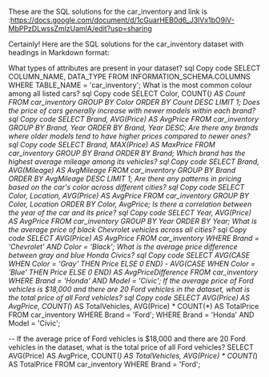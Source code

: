 These are the SQL solutions for the car_inventory and link is :https://docs.google.com/document/d/1cGuarHEB0d6_J3lVx1bO9iV-MbPPzDLwssZmlzUamlA/edit?usp=sharing

Certainly! Here are the SQL solutions for the car_inventory dataset with headings in Markdown format:

What types of attributes are present in your dataset?
sql
Copy code
SELECT COLUMN_NAME, DATA_TYPE
FROM INFORMATION_SCHEMA.COLUMNS
WHERE TABLE_NAME = 'car_inventory';
What is the most common colour among all listed cars?
sql
Copy code
SELECT Color, COUNT(*) AS Count
FROM car_inventory
GROUP BY Color
ORDER BY Count DESC
LIMIT 1;
Does the price of cars generally increase with newer models within each brand?
sql
Copy code
SELECT Brand, AVG(Price) AS AvgPrice
FROM car_inventory
GROUP BY Brand, Year
ORDER BY Brand, Year DESC;
Are there any brands where older models tend to have higher prices compared to newer ones?
sql
Copy code
SELECT Brand, MAX(Price) AS MaxPrice
FROM car_inventory
GROUP BY Brand
ORDER BY Brand;
Which brand has the highest average mileage among its vehicles?
sql
Copy code
SELECT Brand, AVG(Mileage) AS AvgMileage
FROM car_inventory
GROUP BY Brand
ORDER BY AvgMileage DESC
LIMIT 1;
Are there any patterns in pricing based on the car's color across different cities?
sql
Copy code
SELECT Color, Location, AVG(Price) AS AvgPrice
FROM car_inventory
GROUP BY Color, Location
ORDER BY Color, AvgPrice;
Is there a correlation between the year of the car and its price?
sql
Copy code
SELECT Year, AVG(Price) AS AvgPrice
FROM car_inventory
GROUP BY Year
ORDER BY Year;
What is the average price of black Chevrolet vehicles across all cities?
sql
Copy code
SELECT AVG(Price) AS AvgPrice
FROM car_inventory
WHERE Brand = 'Chevrolet' AND Color = 'Black';
What is the average price difference between gray and blue Honda Civics?
sql
Copy code
SELECT AVG(CASE WHEN Color = 'Gray' THEN Price ELSE 0 END) - AVG(CASE WHEN Color = 'Blue' THEN Price ELSE 0 END) AS AvgPriceDifference
FROM car_inventory
WHERE Brand = 'Honda' AND Model = 'Civic';
If the average price of Ford vehicles is $18,000 and there are 20 Ford vehicles in the dataset, what is the total price of all Ford vehicles?
sql
Copy code
SELECT AVG(Price) AS AvgPrice, COUNT(*) AS TotalVehicles, AVG(Price) * COUNT(*) AS TotalPrice
FROM car_inventory
WHERE Brand = 'Ford';
WHERE Brand = 'Honda' AND Model = 'Civic';

-- If the average price of Ford vehicles is $18,000 and there are 20 Ford vehicles in the dataset, what is the total price of all Ford vehicles?
SELECT AVG(Price) AS AvgPrice, COUNT(*) AS TotalVehicles, AVG(Price) * COUNT(*) AS TotalPrice
FROM car_inventory
WHERE Brand = 'Ford';
